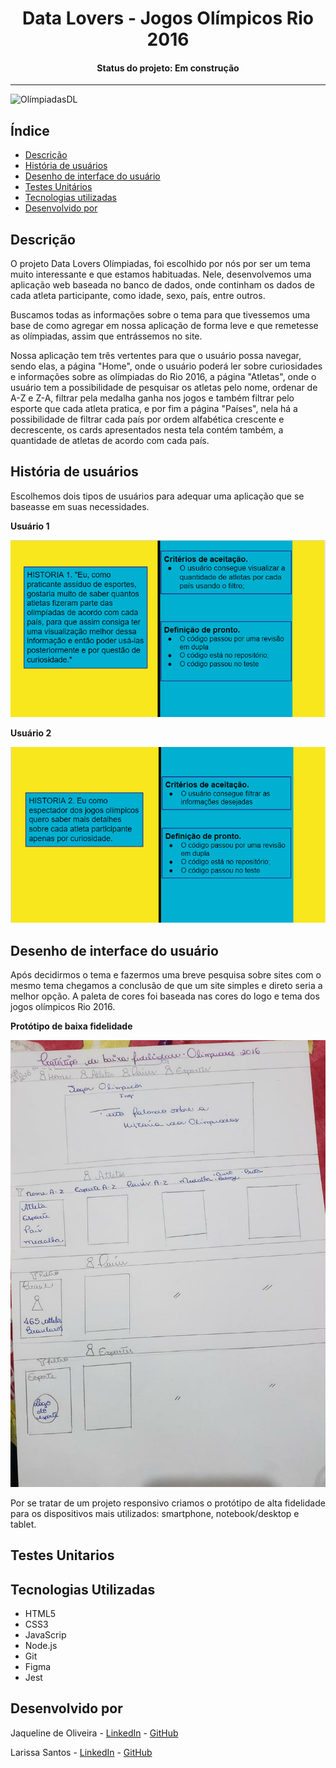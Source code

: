 
<h1 align="center"> Data Lovers - Jogos Olímpicos Rio 2016 </h1>
<h4 align="center">Status do projeto: Em construção </h4>





---
<img src="src/Olímpiadas Data Lovers.png" alt="OlímpiadasDL">

## Índice

- [Descrição](#descrição)
- [História de usuários](#história-de-usuários)
- [Desenho de interface do usuário](#desenho-de-interface-do-usuário)
- [Testes Unitários](#testes-unitários)
- [Tecnologias utilizadas](#tecnologias-utilizadas)
- [Desenvolvido por](#desenvolvido-por)

## Descrição

O projeto Data Lovers Olímpiadas, foi escolhido por nós por ser um tema muito interessante e que estamos habituadas. Nele, desenvolvemos uma aplicação web baseada no banco de dados, onde continham os dados de cada atleta participante, como idade, sexo, país, entre outros.

Buscamos todas as informações sobre o tema para que tivessemos uma base de como agregar em nossa aplicação de forma leve e que remetesse as olímpiadas, assim que entrássemos no site.

Nossa aplicação tem três vertentes para que o usuário possa navegar, sendo elas, a página "Home", onde o usuário poderá ler sobre curiosidades e informações sobre as olímpiadas do Rio 2016, a página "Atletas", onde o usuário tem a possibilidade de pesquisar os atletas pelo nome, ordenar de A-Z e Z-A, filtrar pela medalha ganha nos jogos e também filtrar pelo esporte que cada atleta pratica, e por fim a página "Países", nela há a possibilidade de filtrar cada país por ordem alfabética crescente e decrescente, os cards apresentados nesta tela contém também, a quantidade de atletas de acordo com cada país.

## História de usuários

Escolhemos dois tipos de usuários para adequar uma aplicação que se baseasse em suas necessidades.

**Usuário 1**

<img src="src/História_do_usuário_-_1.png" alt="Usuário 1">

**Usuário 2**

<img src="src/História_do_usuário_-_2.png" alt="Usuário 2">

## Desenho de interface do usuário

Após decidirmos o tema e fazermos uma breve pesquisa sobre sites com o mesmo tema chegamos a conclusão de que um site simples e direto seria a melhor opção. A paleta de cores foi baseada nas cores do logo e tema dos jogos olímpicos Rio 2016.

 **Protótipo de baixa fidelidade**

![Desenho feito a mão do protótipo de baixa fidelidade](src/img/baixa-fidelidade.jpeg)

Por se tratar de um projeto responsivo criamos o protótipo de alta fidelidade para os dispositivos mais utilizados: smartphone, notebook/desktop e tablet.

## Testes Unitarios

## Tecnologias Utilizadas

- HTML5
- CSS3
- JavaScrip
- Node.js
- Git
- Figma
- Jest

## Desenvolvido por

Jaqueline de Oliveira - [LinkedIn](https://www.linkedin.com/in/jaquelinedeoliveiraa/) - [GitHub](https://github.com/jaquelinedeoliveira93)

Larissa Santos - [LinkedIn](https://www.linkedin.com/in/larissa-dos-reis-santos-aaa8b415a/) - [GitHub](https://github.com/Larasantos97)
